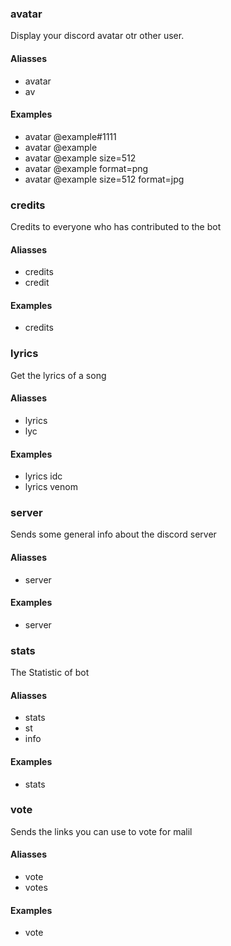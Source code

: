 ### avatar

Display your discord avatar otr other user.

#### Aliasses

- avatar
- av

#### Examples

- avatar @example#1111
- avatar @example
- avatar @example size=512
- avatar @example format=png
- avatar @example size=512 format=jpg

### credits

Credits to everyone who has contributed to the bot

#### Aliasses

- credits
- credit

#### Examples

- credits

### lyrics

Get the lyrics of a song

#### Aliasses

- lyrics
- lyc

#### Examples

- lyrics idc
- lyrics venom

### server

Sends some general info about the discord server

#### Aliasses

- server

#### Examples

- server

### stats

The Statistic of bot

#### Aliasses

- stats
- st
- info

#### Examples

- stats

### vote

Sends the links you can use to vote for malil

#### Aliasses

- vote
- votes

#### Examples

- vote
